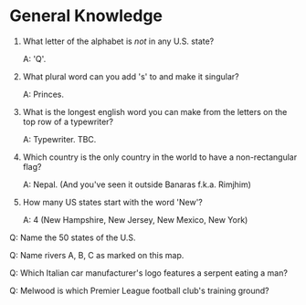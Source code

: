 General Knowledge
=================

1. What letter of the alphabet is *not* in any U.S. state?

    A: 'Q'.

2. What plural word can you add 's' to and make it singular?

    A: Princes.

3. What is the longest english word you can make from the letters on the top row of a typewriter?

    A: Typewriter. TBC.

4. Which country is the only country in the world to have a non-rectangular flag?

    A: Nepal. (And you've seen it outside Banaras f.k.a. Rimjhim)

5. How many US states start with the word 'New'?

    A: 4 (New Hampshire, New Jersey, New Mexico, New York)


Q: Name the 50 states of the U.S.

Q: Name rivers A, B, C as marked on this map.

Q: Which Italian car manufacturer's logo features a serpent eating a man?

Q: Melwood is which Premier League football club's training ground?


